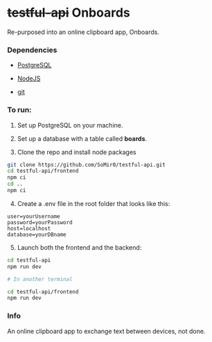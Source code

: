 # ~~testful-api~~ Onboards

Re-purposed into an online clipboard app, Onboards.

### Dependencies

* [PostgreSQL](https://www.postgresql.org/)

* [NodeJS](https://nodejs.org/en/)

* [git](https://git-scm.com/)

### To run:

1. Set up PostgreSQL on your machine.

2. Set up a database with a table called **boards**.

3. Clone the repo and install node packages

```bash
git clone https://github.com/SoMir0/testful-api.git
cd testful-api/frontend
npm ci
cd ..
npm ci
```

4. Create a .env file in the root folder that looks like this:

```
user=yourUsername
password=yourPassword
host=localhost
database=yourDBname
```

5. Launch both the frontend and the backend:

```bash
cd testful-api
npm run dev

# In another terminal

cd testful-api/frontend
npm run dev
```

### Info

An online clipboard app to exchange text between devices, not done.
